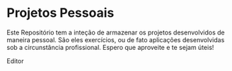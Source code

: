 # Projetos Pessoais
Este Repositório tem a inteção de armazenar os projetos desenvolvidos de maneira pessoal.
São eles exercícios, ou de fato aplicações desenvolvidas sob a circunstância profissional. 
Espero que aproveite e te sejam úteis!

Editor
